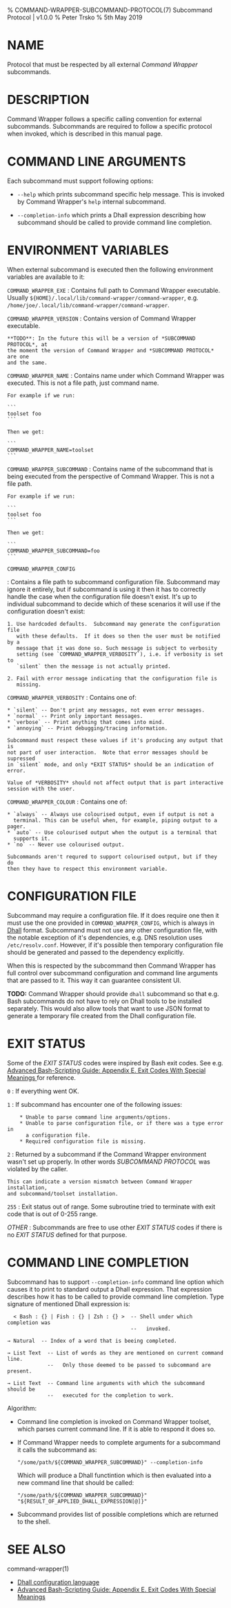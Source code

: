% COMMAND-WRAPPER-SUBCOMMAND-PROTOCOL(7) Subcommand Protocol | v1.0.0
% Peter Trsko
% 5th May 2019


# NAME

Protocol that must be respected by all external *Command Wrapper* subcommands.


# DESCRIPTION

Command Wrapper follows a specific calling convention for external subcommands.
Subcommands are required to follow a specific protocol when invoked, which is
described in this manual page.


# COMMAND LINE ARGUMENTS

Each subcommand must support following options:

*   `--help` which prints subcommand specific help message. This is
    invoked by Command Wrapper's `help` internal subcommand.

*   `--completion-info` which prints a Dhall expression describing how
    subcommand should be called to provide command line completion.


# ENVIRONMENT VARIABLES

When external subcommand is executed then the following environment variables
are available to it:

`COMMAND_WRAPPER_EXE`
:   Contains full path to Command Wrapper executable.  Usually
    `${HOME}/.local/lib/command-wrapper/command-wrapper`, e.g.
    `/home/joe/.local/lib/command-wrapper/command-wrapper`.

`COMMAND_WRAPPER_VERSION`
:   Contains version of Command Wrapper executable.

    **TODO**: In the future this will be a version of *SUBCOMMAND PROTOCOL*, at
    the moment the version of Command Wrapper and *SUBCOMMAND PROTOCOL* are one
    and the same.

`COMMAND_WRAPPER_NAME`
:   Contains name under which Command Wrapper was executed.  This is not a file
    path, just command name.

    For example if we run:

    ```
    toolset foo
    ```

    Then we get:

    ```
    COMMAND_WRAPPER_NAME=toolset
    ```

`COMMAND_WRAPPER_SUBCOMMAND`
:   Contains name of the subcommand that is being executed from the perspective
    of Command Wrapper.  This is not a file path.

    For example if we run:

    ```
    toolset foo
    ```

    Then we get:

    ```
    COMMAND_WRAPPER_SUBCOMMAND=foo
    ```

`COMMAND_WRAPPER_CONFIG`

:   Contains a file path to subcommand configuration file. Subcommand may
    ignore it entirely, but if subcommand is using it then it has to correctly
    handle the case when the configuration file doesn't exist.  It's up to
    individual subcommand to decide which of these scenarios it will use if the
    configuration doesn't exist:

    1. Use hardcoded defaults.  Subcommand may generate the configuration file
       with these defaults.  If it does so then the user must be notified by a
       message that it was done so. Such message is subject to verbosity
       setting (see `COMMAND_WRAPPER_VERBOSITY`), i.e. if verbosity is set to
       `silent` then the message is not actually printed.

    2. Fail with error message indicating that the configuration file is
       missing.

`COMMAND_WRAPPER_VERBOSITY`
:   Contains one of:

    * `silent` -- Don't print any messages, not even error messages.
    * `normal` -- Print only important messages.
    * `verbose` -- Print anything that comes into mind.
    * `annoying` -- Print debugging/tracing information.

    Subcommand must respect these values if it's producing any output that is
    not part of user interaction.  Note that error messages should be supressed
    in `silent` mode, and only *EXIT STATUS* should be an indication of error.

    Value of *VERBOSITY* should not affect output that is part interactive
    session with the user.

`COMMAND_WRAPPER_COLOUR`
:   Contains one of:

    * `always` -- Always use colourised output, even if output is not a
      terminal. This can be useful when, for example, piping output to a pager.
    * `auto` -- Use colourised output when the output is a terminal that
      supports it.
    * `no` -- Never use colourised output.

    Subcommands aren't requred to support colourised output, but if they do
    then they have to respect this environment variable.


# CONFIGURATION FILE

Subcommand may require a configuration file. If it does require one then it
must use the one provided in `COMMAND_WRAPPER_CONFIG`, which is always in
[Dhall](https://github.com/dhall-lang/dhall-lang#readme) format. Subcommand
must not use any other configuration file, with the notable exception of it's
dependencies, e.g. DNS resolution uses `/etc/resolv.conf`.  However, if it's
possible then temporary configuration file should be generated and passed to
the dependency explicitly.

When this is respected by the subcommand then Command Wrapper has full control
over subcommand configuration and command line arguments that are passed to it.
This way it can guarantee consistent UI.

**TODO:** Command Wrapper should provide `dhall` subcommand so that e.g. Bash
subcommands do not have to rely on Dhall tools to be installed separately. This
would also allow tools that want to use JSON format to generate a temporary
file created from the Dhall configuration file.


# EXIT STATUS

Some of the *EXIT STATUS* codes were inspired by Bash exit codes.  See e.g.
[Advanced Bash-Scripting Guide: Appendix E. Exit Codes With Special Meanings
](http://tldp.org/LDP/abs/html/exitcodes.html) for reference.

`0`
:   If everything went OK.

`1`
:   If subcommand has encounter one of the following issues:

        * Unable to parse command line arguments/options.
        * Unable to parse configuration file, or if there was a type error in
          a configuration file.
        * Required configuration file is missing.

`2`
:   Returned by a subcommand if the Command Wrapper environment wasn't set up
    properly.  In other words *SUBCOMMAND PROTOCOL* was violated by the caller.

    This can indicate a version mismatch between Command Wrapper installation,
    and subcommand/toolset installation.

`255`
:   Exit status out of range.  Some subroutine tried to terminate with exit
    code that is out of 0-255 range.

*OTHER*
:   Subcommands are free to use other *EXIT STATUS* codes if there is no
    *EXIT STATUS* defined for that purpose.


# COMMAND LINE COMPLETION

Subcommand has to support `--completion-info` command line option which causes
it to print to standard output a Dhall expression. That expression describes
how it has to be called to provide command line completion.  Type signature of
mentioned Dhall expression is:

```
  < Bash : {} | Fish : {} | Zsh : {} >  -- Shell under which completion was
                                        --   invoked.

→ Natural  -- Index of a word that is beeing completed.

→ List Text  -- List of words as they are mentioned on current command line.
             --   Only those deemed to be passed to subcommand are present.

→ List Text  -- Command line arguments with which the subcommand should be
             --   executed for the completion to work.
```

Algorithm:

*   Command line completion is invoked on Command Wrapper toolset, which parses
    current command line.  If it is able to respond it does so.

*   If Command Wrapper needs to complete arguments for a subcommand it calls
    the subcommand as:

    ```
    "/some/path/${COMMAND_WRAPPER_SUBCOMMAND}" --completion-info
    ```

    Which will produce a Dhall functintion which is then evaluated into a new
    command line that should be called:

    ```
    "/some/path/${COMMAND_WRAPPER_SUBCOMMAND}" "${RESULT_OF_APPLIED_DHALL_EXPRESSION[@]}"
    ```

*   Subcommand provides list of possible completions which are returned to the
    shell.


# SEE ALSO

command-wrapper(1)

* [Dhall configuration language](https://dhall-lang.org)
* [Advanced Bash-Scripting Guide: Appendix E. Exit Codes With Special Meanings
  ](http://tldp.org/LDP/abs/html/exitcodes.html)

